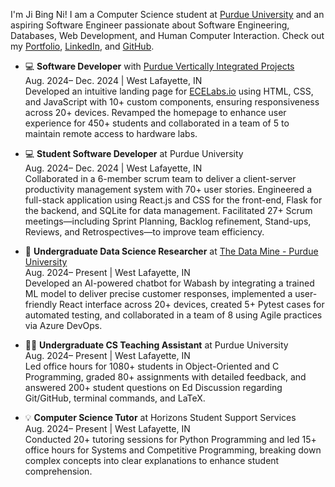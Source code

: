 I'm Ji Bing Ni! I am a Computer Science student at <a target="_blank" href="https://www.purdue.edu/">Purdue University</a> and an aspiring Software Engineer passionate about Software Engineering, Databases, Web Development, and Human Computer Interaction. Check out my <a target="_blank" href="https://jibing17.github.io/portfolio/">Portfolio</a>, <a target="_blank" href="https://www.linkedin.com/in/jibing-ni/">LinkedIn</a>, and <a target="_blank" href="https://github.com/JiBing17">GitHub</a>.

- 💻 **Software Developer** with <a target="_blank" href="https://www.vip.purdue.edu/">Purdue Vertically Integrated Projects</a>  
  Aug. 2024– Dec. 2024 | West Lafayette, IN  
  Developed an intuitive landing page for <a target="_blank" href="https://ecelabs.io/">ECELabs.io</a> using HTML, CSS, and JavaScript with 10+ custom components, ensuring responsiveness across 20+ devices. Revamped the homepage to enhance user experience for 450+ students and collaborated in a team of 5 to maintain remote access to hardware labs.

- 💻 **Student Software Developer** at Purdue University  
  Aug. 2024– Dec. 2024 | West Lafayette, IN  
  Collaborated in a 6-member scrum team to deliver a client-server productivity management system with 70+ user stories. Engineered a full-stack application using React.js and CSS for the front-end, Flask for the backend, and SQLite for data management. Facilitated 27+ Scrum meetings—including Sprint Planning, Backlog refinement, Stand-ups, Reviews, and Retrospectives—to improve team efficiency.

- 🚀 **Undergraduate Data Science Researcher** at <a target="_blank" href="https://datamine.purdue.edu/">The Data Mine - Purdue University</a>  
  Aug. 2024– Present | West Lafayette, IN  
  Developed an AI-powered chatbot for Wabash by integrating a trained ML model to deliver precise customer responses, implemented a user-friendly React interface across 20+ devices, created 5+ Pytest cases for automated testing, and collaborated in a team of 8 using Agile practices via Azure DevOps.

- 👨‍🏫 **Undergraduate CS Teaching Assistant** at Purdue University  
  Aug. 2024– Present | West Lafayette, IN  
  Led office hours for 1080+ students in Object-Oriented and C Programming, graded 80+ assignments with detailed feedback, and answered 200+ student questions on Ed Discussion regarding Git/GitHub, terminal commands, and LaTeX.

- 💡 **Computer Science Tutor** at Horizons Student Support Services  
  Aug. 2024– Present | West Lafayette, IN  
  Conducted 20+ tutoring sessions for Python Programming and led 15+ office hours for Systems and Competitive Programming, breaking down complex concepts into clear explanations to enhance student comprehension.

